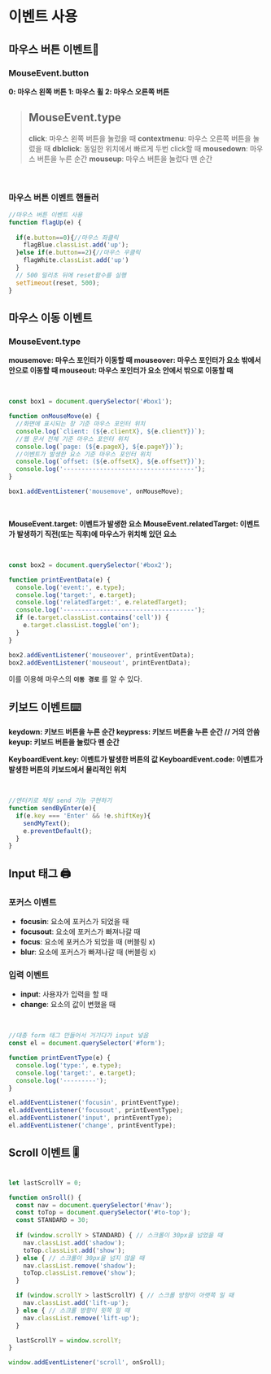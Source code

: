 # 이벤트 사용
## 마우스 버튼 이벤트🐁

### MouseEvent.button
**0: 마우스 왼쪽 버튼
1: 마우스 휠
2: 마우스 오른쪽 버튼**

>**MouseEvent.type** 
> ---
> **click**: 마우스 왼쪽 버튼을 눌렀을 때
  **contextmenu**: 마우스 오른쪽 버튼을 눌렀을 때
 **dblclick**: 동일한 위치에서 빠르게 두번 click할 때
 **mousedown**: 마우스 버튼을 누른 순간
  **mouseup**: 마우스 버튼을 눌렀다 뗀 순간

<br>

### 마우스 버튼 이벤트 핸들러
```js
//마우스 버튼 이벤트 사용
function flagUp(e) {
  
  if(e.button==0){//마우스 좌클릭
    flagBlue.classList.add('up');
  }else if(e.button==2){//마우스 우클릭
    flagWhite.classList.add('up')
  }
  // 500 밀리초 뒤에 reset함수를 실행
  setTimeout(reset, 500);
}
```


## 마우스 이동 이벤트
### MouseEvent.type

**mousemove: 마우스 포인터가 이동할 때
mouseover: 마우스 포인터가 요소 밖에서 안으로 이동할 때
mouseout: 마우스 포인터가 요소 안에서 밖으로 이동할 때** 

<br>


```js
const box1 = document.querySelector('#box1');

function onMouseMove(e) {
  //화면에 표시되는 창 기준 마우스 포인터 위치 
  console.log(`client: (${e.clientX}, ${e.clientY})`);
  //웹 문서 전체 기준 마우스 포인터 위치
  console.log(`page: (${e.pageX}, ${e.pageY})`);
  //이벤트가 발생한 요소 기준 마우스 포인터 위치
  console.log(`offset: (${e.offsetX}, ${e.offsetY})`);
  console.log('------------------------------------');
}

box1.addEventListener('mousemove', onMouseMove);
```

<br>

**MouseEvent.target: 이벤트가 발생한 요소
MouseEvent.relatedTarget: 이벤트가 발생하기 직전(또는 직후)에 마우스가 위치해 있던 요소**

<br>


```js
const box2 = document.querySelector('#box2');

function printEventData(e) {
  console.log('event:', e.type);
  console.log('target:', e.target);
  console.log('relatedTarget:', e.relatedTarget);
  console.log('------------------------------------');
  if (e.target.classList.contains('cell')) {
    e.target.classList.toggle('on');
  }
}

box2.addEventListener('mouseover', printEventData);
box2.addEventListener('mouseout', printEventData);

```
이를 이용해 마우스의 **`이동 경로`** 를 알 수 있다.


## 키보드 이벤트⌨️


**keydown: 키보드 버튼을 누른 순간
keypress: 키보드 버튼을 누른 순간 // 거의 안씀
keyup: 키보드 버튼을 눌렀다 뗀 순간**


**KeyboardEvent.key: 이벤트가 발생한 버튼의 값
KeyboardEvent.code: 이벤트가 발생한 버튼의 키보드에서 물리적인 위치**

<br>

```js
//엔터키로 채팅 send 기능 구현하기
function sendByEnter(e){
  if(e.key === 'Enter' && !e.shiftKey){
    sendMyText();
    e.preventDefault();
  }
}
```

## Input 태그 🖨

### 포커스 이벤트

 * **focusin**: 요소에 포커스가 되었을 때
 * **focusout**: 요소에 포커스가 빠져나갈 때
 * **focus**: 요소에 포커스가 되었을 때 (버블링 x)
 * **blur**: 요소에 포커스가 빠져나갈 때 (버블링 x)

### 입력 이벤트
 * **input**: 사용자가 입력을 할 때
 * **change**: 요소의 값이 변했을 때

<br>

```js
//대충 form 태그 만들어서 거기다가 input 넣음
const el = document.querySelector('#form');

function printEventType(e) {
  console.log('type:', e.type);
  console.log('target:', e.target);
  console.log('---------');
}

el.addEventListener('focusin', printEventType);
el.addEventListener('focusout', printEventType);
el.addEventListener('input', printEventType);
el.addEventListener('change', printEventType);
```

## Scroll 이벤트 🎚

```js

let lastScrollY = 0;

function onSroll() {
  const nav = document.querySelector('#nav');
  const toTop = document.querySelector('#to-top');
  const STANDARD = 30;
  
  if (window.scrollY > STANDARD) { // 스크롤이 30px을 넘었을 때
    nav.classList.add('shadow');
    toTop.classList.add('show');
  } else { // 스크롤이 30px을 넘지 않을 때
    nav.classList.remove('shadow');
    toTop.classList.remove('show');
  } 

  if (window.scrollY > lastScrollY) { // 스크롤 방향이 아랫쪽 일 때
    nav.classList.add('lift-up');
  } else { // 스크롤 방향이 윗쪽 일 때
    nav.classList.remove('lift-up');
  }

  lastScrollY = window.scrollY;
}

window.addEventListener('scroll', onSroll);
```








